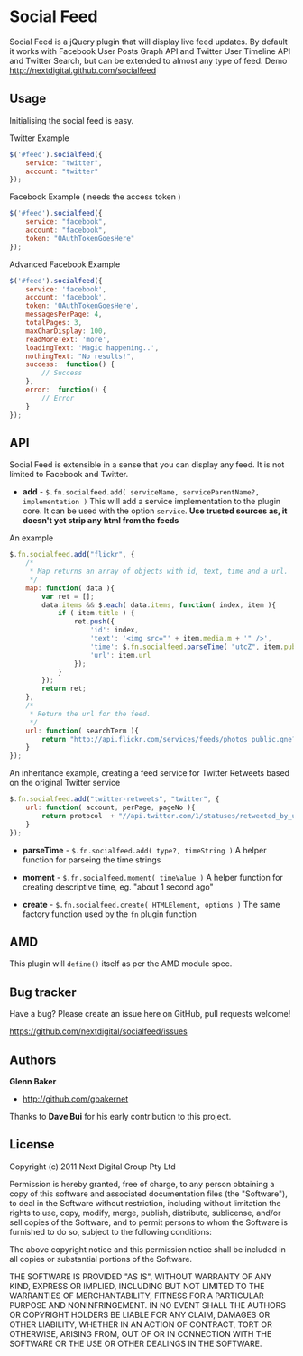 Social Feed
=================

Social Feed is a jQuery plugin that will display live feed updates. By default it works with Facebook User Posts Graph API and Twitter User Timeline API and Twitter Search, but can be extended to almost any type of feed.
Demo http://nextdigital.github.com/socialfeed


Usage
-----

Initialising the social feed is easy.

Twitter Example

``` js
$('#feed').socialfeed({
	service: "twitter",
	account: "twitter"
});
```

Facebook Example ( needs the access token )

``` js
$('#feed').socialfeed({
	service: "facebook",
	account: "facebook",
	token: "OAuthTokenGoesHere"
});
```

Advanced Facebook Example

``` js
$('#feed').socialfeed({
	service: 'facebook',
	account: 'facebook',
	token: 'OAuthTokenGoesHere',
	messagesPerPage: 4,
	totalPages: 3,
	maxCharDisplay: 100,
	readMoreText: 'more',
	loadingText: 'Magic happening..',
	nothingText: "No results!",			
	success:  function() {
		// Success
	},
	error:  function() {
		// Error
	}
});
```


API
----------

Social Feed is extensible in a sense that you can display any feed. It is not limited to Facebook and Twitter.

+ **add** - `$.fn.socialfeed.add( serviceName, serviceParentName?, implementation )`
This will add a service implementation to the plugin core. It can be used with the option `service`. **Use trusted sources as, it doesn't yet strip any html from the feeds**

An example

``` js
$.fn.socialfeed.add("flickr", {
	/*
	 * Map returns an array of objects with id, text, time and a url.
	 */
	map: function( data ){
		var ret = [];
		data.items && $.each( data.items, function( index, item ){
			if ( item.title ) {
				ret.push({
					'id': index,
					'text': '<img src="' + item.media.m + '" />',
					'time': $.fn.socialfeed.parseTime( "utcZ", item.published ),
					'url': item.url
				});				
			}
		});
		return ret;
	},
	/*
	 * Return the url for the feed.
	 */
	url: function( searchTerm ){
		return "http://api.flickr.com/services/feeds/photos_public.gne?format=json&jsoncallback=?&tags=" + searchTerm;
	}
});
```

An inheritance example, creating a feed service for Twitter Retweets based on the original Twitter service

``` js
$.fn.socialfeed.add("twitter-retweets", "twitter", {
	url: function( account, perPage, pageNo ){
		return protocol  + "//api.twitter.com/1/statuses/retweeted_by_user.json?screen_name="+account+"&count="+(perPage*pageNo)+"&trim_user=1"
	}
});
```

+ **parseTime** - `$.fn.socialfeed.add( type?, timeString )`
A helper function for parseing the time strings

+ **moment** - `$.fn.socialfeed.moment( timeValue )`
A helper function for creating descriptive time, eg. "about 1 second ago"

+ **create** - `$.fn.socialfeed.create( HTMLElement, options )`
The same factory function used by the `fn` plugin function


AMD
---

This plugin will `define()` itself as per the AMD module spec.


Bug tracker
-----------

Have a bug? Please create an issue here on GitHub, pull requests welcome!

https://github.com/nextdigital/socialfeed/issues


Authors
-------

**Glenn Baker**

+ http://github.com/gbakernet

Thanks to **Dave Bui** for his early contribution to this project.


License
---------------------

Copyright (c) 2011 Next Digital Group Pty Ltd

Permission is hereby granted, free of charge, to any person obtaining a copy of this software and associated documentation files (the "Software"), to deal in the Software without restriction, including without limitation the rights to use, copy, modify, merge, publish, distribute, sublicense, and/or sell copies of the Software, and to permit persons to whom the Software is furnished to do so, subject to the following conditions:

The above copyright notice and this permission notice shall be included in all copies or substantial portions of the Software.

THE SOFTWARE IS PROVIDED "AS IS", WITHOUT WARRANTY OF ANY KIND, EXPRESS OR IMPLIED, INCLUDING BUT NOT LIMITED TO THE WARRANTIES OF MERCHANTABILITY, FITNESS FOR A PARTICULAR PURPOSE AND NONINFRINGEMENT. IN NO EVENT SHALL THE AUTHORS OR COPYRIGHT HOLDERS BE LIABLE FOR ANY CLAIM, DAMAGES OR OTHER LIABILITY, WHETHER IN AN ACTION OF CONTRACT, TORT OR OTHERWISE, ARISING FROM, OUT OF OR IN CONNECTION WITH THE SOFTWARE OR THE USE OR OTHER DEALINGS IN THE SOFTWARE.


